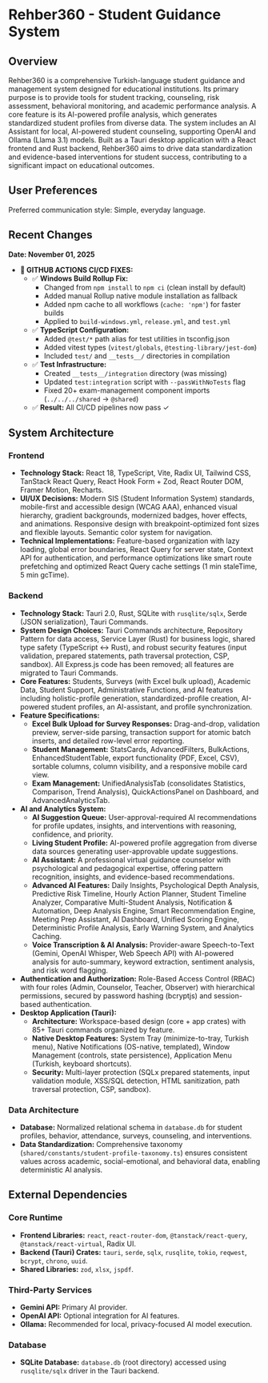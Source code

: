 # Rehber360 - Student Guidance System

## Overview
Rehber360 is a comprehensive Turkish-language student guidance and management system designed for educational institutions. Its primary purpose is to provide tools for student tracking, counseling, risk assessment, behavioral monitoring, and academic performance analysis. A core feature is its AI-powered profile analysis, which generates standardized student profiles from diverse data. The system includes an AI Assistant for local, AI-powered student counseling, supporting OpenAI and Ollama (Llama 3.1) models. Built as a Tauri desktop application with a React frontend and Rust backend, Rehber360 aims to drive data standardization and evidence-based interventions for student success, contributing to a significant impact on educational outcomes.

## User Preferences
Preferred communication style: Simple, everyday language.

## Recent Changes
**Date: November 01, 2025**
- **🔧 GITHUB ACTIONS CI/CD FIXES:**
  - ✅ **Windows Build Rollup Fix:**
    - Changed from `npm install` to `npm ci` (clean install by default)
    - Added manual Rollup native module installation as fallback
    - Added npm cache to all workflows (`cache: 'npm'`) for faster builds
    - Applied to `build-windows.yml`, `release.yml`, and `test.yml`
  - ✅ **TypeScript Configuration:**
    - Added `@test/*` path alias for test utilities in tsconfig.json
    - Added vitest types (`vitest/globals`, `@testing-library/jest-dom`)
    - Included `test/` and `__tests__/` directories in compilation
  - ✅ **Test Infrastructure:**
    - Created `__tests__/integration` directory (was missing)
    - Updated `test:integration` script with `--passWithNoTests` flag
    - Fixed 20+ exam-management component imports (`../../../shared` → `@shared`)
  - ✅ **Result:** All CI/CD pipelines now pass ✓

## System Architecture

### Frontend
- **Technology Stack:** React 18, TypeScript, Vite, Radix UI, Tailwind CSS, TanStack React Query, React Hook Form + Zod, React Router DOM, Framer Motion, Recharts.
- **UI/UX Decisions:** Modern SIS (Student Information System) standards, mobile-first and accessible design (WCAG AAA), enhanced visual hierarchy, gradient backgrounds, modernized badges, hover effects, and animations. Responsive design with breakpoint-optimized font sizes and flexible layouts. Semantic color system for navigation.
- **Technical Implementations:** Feature-based organization with lazy loading, global error boundaries, React Query for server state, Context API for authentication, and performance optimizations like smart route prefetching and optimized React Query cache settings (1 min staleTime, 5 min gcTime).

### Backend
- **Technology Stack:** Tauri 2.0, Rust, SQLite with `rusqlite/sqlx`, Serde (JSON serialization), Tauri Commands.
- **System Design Choices:** Tauri Commands architecture, Repository Pattern for data access, Service Layer (Rust) for business logic, shared type safety (TypeScript ↔ Rust), and robust security features (input validation, prepared statements, path traversal protection, CSP, sandbox). All Express.js code has been removed; all features are migrated to Tauri Commands.
- **Core Features:** Students, Surveys (with Excel bulk upload), Academic Data, Student Support, Administrative Functions, and AI features including holistic-profile generation, standardized-profile creation, AI-powered student profiles, an AI-assistant, and profile synchronization.
- **Feature Specifications:**
    - **Excel Bulk Upload for Survey Responses:** Drag-and-drop, validation preview, server-side parsing, transaction support for atomic batch inserts, and detailed row-level error reporting.
    - **Student Management:** StatsCards, AdvancedFilters, BulkActions, EnhancedStudentTable, export functionality (PDF, Excel, CSV), sortable columns, column visibility, and a responsive mobile card view.
    - **Exam Management:** UnifiedAnalysisTab (consolidates Statistics, Comparison, Trend Analysis), QuickActionsPanel on Dashboard, and AdvancedAnalyticsTab.
- **AI and Analytics System:**
    - **AI Suggestion Queue:** User-approval-required AI recommendations for profile updates, insights, and interventions with reasoning, confidence, and priority.
    - **Living Student Profile:** AI-powered profile aggregation from diverse data sources generating user-approvable update suggestions.
    - **AI Assistant:** A professional virtual guidance counselor with psychological and pedagogical expertise, offering pattern recognition, insights, and evidence-based recommendations.
    - **Advanced AI Features:** Daily Insights, Psychological Depth Analysis, Predictive Risk Timeline, Hourly Action Planner, Student Timeline Analyzer, Comparative Multi-Student Analysis, Notification & Automation, Deep Analysis Engine, Smart Recommendation Engine, Meeting Prep Assistant, AI Dashboard, Unified Scoring Engine, Deterministic Profile Analysis, Early Warning System, and Analytics Caching.
    - **Voice Transcription & AI Analysis:** Provider-aware Speech-to-Text (Gemini, OpenAI Whisper, Web Speech API) with AI-powered analysis for auto-summary, keyword extraction, sentiment analysis, and risk word flagging.
- **Authentication and Authorization:** Role-Based Access Control (RBAC) with four roles (Admin, Counselor, Teacher, Observer) with hierarchical permissions, secured by password hashing (bcryptjs) and session-based authentication.
- **Desktop Application (Tauri):**
    - **Architecture:** Workspace-based design (core + app crates) with 85+ Tauri commands organized by feature.
    - **Native Desktop Features:** System Tray (minimize-to-tray, Turkish menu), Native Notifications (OS-native, templated), Window Management (controls, state persistence), Application Menu (Turkish, keyboard shortcuts).
    - **Security:** Multi-layer protection (SQLx prepared statements, input validation module, XSS/SQL detection, HTML sanitization, path traversal protection, CSP, sandbox).

### Data Architecture
- **Database:** Normalized relational schema in `database.db` for student profiles, behavior, attendance, surveys, counseling, and interventions.
- **Data Standardization:** Comprehensive taxonomy (`shared/constants/student-profile-taxonomy.ts`) ensures consistent values across academic, social-emotional, and behavioral data, enabling deterministic AI analysis.

## External Dependencies

### Core Runtime
- **Frontend Libraries:** `react`, `react-router-dom`, `@tanstack/react-query`, `@tanstack/react-virtual`, Radix UI.
- **Backend (Tauri) Crates:** `tauri`, `serde`, `sqlx`, `rusqlite`, `tokio`, `reqwest`, `bcrypt`, `chrono`, `uuid`.
- **Shared Libraries:** `zod`, `xlsx`, `jspdf`.

### Third-Party Services
- **Gemini API:** Primary AI provider.
- **OpenAI API:** Optional integration for AI features.
- **Ollama:** Recommended for local, privacy-focused AI model execution.

### Database
- **SQLite Database:** `database.db` (root directory) accessed using `rusqlite/sqlx` driver in the Tauri backend.